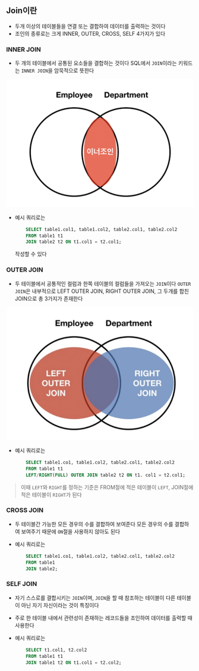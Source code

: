 ## Join이란
* 두개 이상의 테이블들을 연결 또는 결합하여 데이터를 출력하는 것이다
* 조인의 종류로는 크게 INNER, OUTER, CROSS, SELF 4가지가 있다
### INNER JOIN
* 두 개의 테이블에서 공통된 요소들을 결합하는 것이다 SQL에서 ```JOIN```이라는 키워드는 ```INNER JOIN```을 암묵적으로 뜻한다

![InnerJoin](../../image/InnerJoin.png)
* 예시 쿼리로는
    ```SQL
        SELECT table1.col1, table1.col2, table2.col1, table2.col2
        FROM table1 t1
        JOIN table2 t2 ON t1.col1 = t2.col1;
    ```
    작성할 수 있다

### OUTER JOIN
* 두 테이블에서 공통적인 컬럼과 한쪽 테이블의 컬럼들을 가져오는 ```JOIN```이다 ```OUTER JOIN```은 내부적으로 LEFT OUTER JOIN, RIGHT OUTER JOIN, 그 두개를 합친 JOIN으로 총 3가지가 존재한다

![OuterJoin](../../image/OuterJoin.png)
* 예시 쿼리로는
    ```SQL
        SELECT table1.co1, table1.col2, table2.col1, table2.col2
        FROM table1 t1
        LEFT/RIGHT(FULL) OUTER JOIN table2 t2 ON t1. col1 = t2.col1;
    ```
> 이때 ```LEFT```와 ```RIGHT```를 정하는 기준은 FROM절에 적은 테이블이 ```LEFT```, JOIN절에 적은 테이블이 ```RIGHT```가 된다

### CROSS JOIN
* 두 테이블간 가능한 모든 경우의 수를 결합하여 보여준다 모든 경우의 수를 결합하여 보여주기 때문에 ```ON```절을 사용하지 않아도 된다

* 예시 쿼리로는 
    ```SQL
        SELECT table1.co1, table1.col2, table2.col1, table2.col2
        FROM table1
        JOIN table2;
    ```

### SELF JOIN
* 자기 스스로를 결합시키는 ```JOIN```이며, ```JOIN```을 할 때 참조하는 테이블이 다른 테이블이 아닌 자기 자신이라는 것이 특징이다
* 주로 한 테이블 내에서 관련성이 존재하는 레코드들을 조인하여 데이터를 출력할 때 사용한다

* 예시 쿼리로는 
    ```SQL
        SELECT t1.col1, t2.col2
        FROM table1 t1
        JOIN table1 t2 ON t1.col1 = t2.col2;
    ```